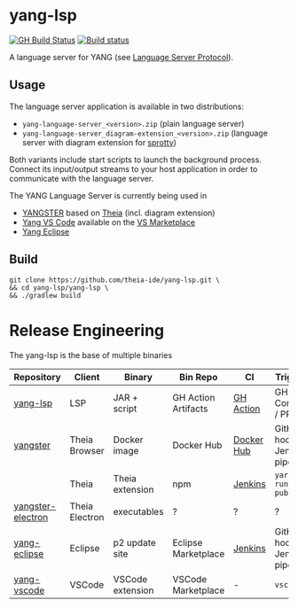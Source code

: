 # yang-lsp
[![GH Build Status](https://github.com/theia-ide/yang-lsp/actions/workflows/main.yml/badge.svg?branch=master)](https://github.com/theia-ide/yang-lsp/actions/workflows/main.yml)
[![Build status](https://ci.appveyor.com/api/projects/status/96eo9k5yo0wtpj50/branch/master?svg=true)](https://ci.appveyor.com/project/kittaakos/yang-lsp/branch/master)

A language server for YANG (see [Language Server Protocol](https://github.com/Microsoft/language-server-protocol)).

## Usage

The language server application is available in two distributions:

 - `yang-language-server_<version>.zip` (plain language server)
 - `yang-language-server_diagram-extension_<version>.zip` (language server with diagram extension for [sprotty](https://github.com/theia-ide/sprotty))

Both variants include start scripts to launch the background process. Connect its input/output streams to your host application in order to communicate with the language server.

The YANG Language Server is currently being used in
 - [YANGSTER](https://github.com/theia-ide/yangster) based on [Theia](https://github.com/theia-ide/theia) (incl. diagram extension)
 - [Yang VS Code](https://github.com/theia-ide/yang-vscode) available on the [VS Marketplace](https://marketplace.visualstudio.com/items?itemName=typefox.yang-vscode)
 - [Yang Eclipse](https://github.com/theia-ide/yang-eclipse)

## Build

    git clone https://github.com/theia-ide/yang-lsp.git \
    && cd yang-lsp/yang-lsp \
    && ./gradlew build


# Release Engineering

The yang-lsp is the base of multiple binaries 


| Repository | Client | Binary | Bin Repo | CI  | Trigger |
| ---------- | ------ | ------ | -------- | --- | ---------- |
| [yang-lsp](https://github.com/theia-ide/yangs-lsp) | LSP           | JAR + script | GH Action Artifacts | [GH Action](https://github.com/theia-ide/yang-lsp/actions/workflows/main.yml) | GH Commit / PR | 
| [yangster](https://github.com/theia-ide/yangster)  | Theia Browser | Docker image | Docker Hub | [Docker Hub](https://hub.docker.com/r/typefox/yangster/builds) | GitHub hook / Jenkins pipeline| 
|                                                    | Theia          | Theia extension| npm |  [Jenkins](http://services.typefox.io/open-source/jenkins/job/yangster/) | `yarn run publish` | 
| [yangster-electron](https://github.com/theia-ide/yangster-electron) | Theia Electron | executables | ? | ? | ? |
| [yang-eclipse](https://github.com/theia-ide/yang-eclipse) | Eclipse | p2 update site | Eclipse Marketplace | [Jenkins](http://services.typefox.io/open-source/jenkins/job/yang-eclipse/) | GitHub hook / Jenkins pipeline |
| [yang-vscode](https://github.com/theia-ide/yang-vscode) | VSCode | VSCode extension | VSCode Marketplace | - | `vsce` |

